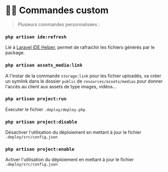 # 👨‍💻 Commandes custom

> Plusieurs commandes personnalisées :

### `php artisan ide:refresh`

Lié à [Laravel IDE Helper](https://github.com/barryvdh/laravel-ide-helper), permet de rafraichir les fichiers générés par le package.

### `php artisan assets_media:link`

A l'instar de la commande `storage:link` pour les fichier uploadés, va créer un symlink dans le dossier `public` de `resources/assets/medias` pour donner l'accès au client aux assets de type images, vidéos…

### `php artisan project:run`

Executer le fichier `.deploy/deploy.php`

### `php artisan project:disable`

Désactiver l'utilisation du déploiement en mettant à jour le fichier `.deploy/src/config.json`


### `php artisan project:enable`

Activer l'utilisation du déploiement en mettant à jour le fichier `.deploy/src/config.json`
